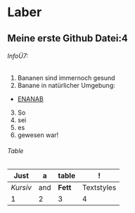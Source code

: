 Laber
=====
## Meine erste Github Datei:4

###### InfoÜ7:
1. Bananen sind immernoch gesund
2. Banane in natürlicher Umgebung:
  * [ENANAB](https://www.google.ch/search?q=banane&biw=1366&bih=624&source=lnms&tbm=isch&sa=X&ei=JPttVKKYLMjCPLqtgegO&ved=0CAYQ_AUoAQ#tbm=isch&q=banane+in+nat%C3%BCrlciher+umgebung&facrc=_&imgdii=_&imgrc=NxZC2Hxx7M_kcM%253A%3BmOj7L8X5pdkC5M%3Bhttp%253A%252F%252Fwww.kosmetik.org%252Fwp-content%252Fuploads%252F2013%252F11%252FFotolia_31312060_S.jpg%3Bhttp%253A%252F%252Fwww.kosmetik.org%252Fdiy%252Fgesichtspflege%252Fnaturlicher-beautyhelfer-banane%3B610%3B250) 
3. So
  1. sei
  2. es
  3. gewesen war!



###### Table

Just | a | table | !
--- | --- | --- | ---
*Kursiv* | and | **Fett** | Textstyles
1 | 2 | 3 | 4
